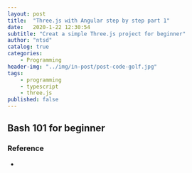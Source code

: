 ```yaml
---
layout: post
title:  "Three.js with Angular step by step part 1"
date:   2020-1-22 12:30:54
subtitle: "Creat a simple Three.js project for beginner"
author: "ntsd"
catalog: true
categories:
    - Programming
header-img: "../img/in-post/post-code-golf.jpg"
tags:
    - programming
    - typescript
    - three.js
published: false
---
```


## Bash 101 for beginner

### Reference

- 
